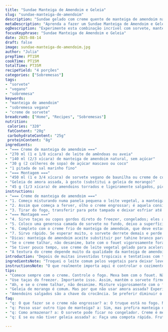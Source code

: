 ```yaml
---
title: "Sundae Manteiga de Amendoim e Geleia"
slug: "sundae-manteiga-de-amendoim"
description: "Sundae gelado com creme quente de manteiga de amendoim natural e geleia de morango assada. Reforçado por amendoins crocantes e textura cremosa da sobremesa, sem ovos, sem glúten e vegano. Uma mistura de sabores que explodem na boca, com tempo de preparo prático e toque artesanal. Ideal para quem curte criar sobremesas com ingredientes simples mas sabor complexo, fugindo do óbvio e resgatando uma textura aveludada, com equilíbrio entre doce e salgado. Textura, temperatura e contraste, tudo. Troquei ingredientes básicos para explorar novas sensações."
metaDescription: "Aprenda a fazer um Sundae Manteiga de Amendoim e Geleia que combina o quente e o frio em sabor."
ogDescription: "Experimente esta combinação incrível com sorvete, manteiga de amendoim e geleia assada."
focusKeyphrase: "Sundae Manteiga de Amendoim e Geleia"
date: 2025-08-14
draft: false
image: sundae-manteiga-de-amendoim.jpg
author: "Julia"
prepTime: PT15M
cookTime: PT15M
totalTime: PT35M
recipeYield: "4 porções"
categories: ["Sobremesas"]
tags:
- "sorvete"
- "vegano"
- "sobremesa"
keywords:
- "manteiga de amendoim"
- "sobremesa vegana"
- "creme de sorvete"
breadcrumb: ["Home", "Recipes", "Sobremesas"]
nutrition: 
 calories: "320"
 fatContent: "20g"
 carbohydrateContent: "25g"
 proteinContent: "8g"
ingredients:
- "=== Creme de manteiga de amendoim ==="
- "270 ml (1 e 1/8 xícara) de leite de amêndoas ou aveia"
- "140 ml (2/3 xícara) de manteiga de amendoim natural, sem açúcar"
- "30 g (2 colheres de sopa) de açúcar mascavo ou coco"
- "1 pitada de sal marinho fino"
- "=== Montagem ==="
- "450 ml (1 e 3/4 xícara) de sorvete vegano de baunilha ou creme de coco congelado"
- "Geleia de amora assada, à gosto (substitui a geleia de morango)"
- "45 g (1/3 xícara) de amendoins torrados e ligeiramente salgados, picados grosseiramente"
instructions:
- "=== Creme de manteiga de amendoim ==="
- "1. Começo misturando numa panela pequena o leite vegetal, a manteiga de amendoim e o açúcar mascavo. Sem parar de mexer, levando ao fogo médio para não queimar. O truque é controlar o calor e mexer vigorosamente com um fouet para não empelotar e para incorporar ar, ganhando uma textura mais leve sem bolhas grandes."
- "2. Assim que começa a ferver, olho o creme engrossar; é aquela consistência que cobre o dorso da colher. Depois, baixo para fogo baixo, continuo mexendo por uns 3 minutos, para dar cozimento no amendoim e tirar o gosto cru mas sem ressecar."
- "3. Tirar do fogo, transferir para pote tampado e deixar esfriar até temperatura ambiente. Guia: o creme fica denso, não líquido, a pele que forma por cima indica ponto certo. Depois, refrigero no mínimo 3 horas para firmar mais, pode até passar a noite."
- "=== Montagem ==="
- "4. Sirvo taças ou copos gordos direto do freezer, congelados; eles ajudam a manter o sorvete firme enquanto preparo."
- "5. Coloco uma generosa camada de sorvete no fundo, deixo a superfície sempre bombada, não plana. Por cima, espalho a geleia de amora que assei antes, com azedinho na medida para cortar o doce."
- "6. Completo com o creme frio de manteiga de amendoim, que deve estar espesso e cremoso, formando um contraste de temperaturas e densidades. Termino polvilhando os amendoins crocantes, pra dar crocância e sabor salgado, na medida certa."
- "7. Sirvo rápido. Se esperar muito, o sorvete derrete demais e perde a graça do jogo quente-frio."
- "Dicas: manteiga de amendoim aceite substituir por tahine branco para quem não gosta de amendoim puro; no lugar da geleia, experimente compota de frutas frescas reduzidas com uma pitada de pimenta rosa para um toque sofisticado e inesperado."
- "Se o creme talhar, não desanime, bate com o fouet vigorosamente fora do fogo até voltar a ligar."
- "Se tiver pouco tempo, use creme de leite vegetal gelado para acelerar o resfriamento."
- "A textura do creme depende muito da qualidade da manteiga de amendoim. Sem ingredientes misturados, natural, sem óleo extra é melhor para controlar cozimento e sabor."
introduction: "Depois de muitas investidas tropicais e tentativas com texturas diferentes, achei um equilíbrio entre cremoso e crocante que vale anotar. O sorvete gelado quase derretendo faz um duelo sutil com o creme quente da manteiga de amendoim. O açúcar mascavo no creme traz uma doçura lácteamente caramelada que bravo a textura mais rústica e real da manteiga natural. A geleia assada troca aquela sensação enjoativa por um toque ácido que refresca a boca. O resultado ficou um santo mix de sensações, que não cansam, mesmo com doses maiores. Montar com taças geladas é truque fundamental para manter a estrutura enquanto exige rapidez na finalização. Nem muito doce nem muito pesado, bate aquela nostalgia de infância com um twist de adulto."
ingredientsNote: "Troquei o leite comum pelos vegetais para deixar leve e digestivo, testei diferentes manteigas e o natural é quem deu melhor textura, evitando aquele creme gorduroso demais. O açúcar mascavo assume o papel da rafinada, sem dominar a manteiga, e para quem não quiser usar nenhum açúcar, experimente acrescentar um pouco de agave ou melado, mas vá com calma para não perder a liga. No lugar da geleia de morango, que fica muito doce e previsível, assar amora fresca com um toque de limão deixa o sabor equilibrado e um pouco mais sofisticado. Para crocância, amendoins salgados dão o contraste perfeito; pode levar castanhas se preferir sem alergia mas não funciona tão bem porque perdem o ponto do sal junto ao doce e cremoso. Prefira torrá-los em casa para tirar o gosto cru que nunca desaparece completamente da versão comprada."
instructionsNote: "O que realmente importa aqui é controlar o cozimento do creme; mexa sempre, o ponto é perceptível ao olho quando engrossa, formando uma película que aguenta a colher. Cuidado para não ferver demais e queimar, isso deixaria gosto amargo. O resfriamento ideal é lento; refrigerar rápido demais pode causar cristais de gelo e perder textura cremosa. O sorvete deve estar bem firme; taças frias ajudam a manter a temperatura e evitam derretimento. Para a montagem, faça com agilidade para conservar o jogo de temperatura. O creme de manteiga amendoim é o astro, ele deve estar frio, firme, porém fácil de espalhar para envolver o sorvete. O toque do crocante e da geleia assada fecha tudo. Se quiser incrementar, uma folha de hortelã lavada na hora joga frescor no conjunto. Também testei reduzir o leite para engrossar mais rápido, mas perde o equilíbrio, fica aquela sensação pesada. Seguir o ritmo dos ingredientes, tocar e ver com os olhos são meus melhores aliados."
tips:
- "Comece sempre com o creme. Controle o fogo. Mexa bem com o fouet. Não deixe empelotar. Fique de olho na textura. Se engrossar demais, pode adicionar um pouco mais de leite vegetal. O ideal é uma mistura que não fique pesada."
- "Use taças do freezer. Importante isso. Assim, mantém o sorvete firme. Se elas não estiverem bem geladas, a temperatura do sorvete vai cair rápido demais. O calor do creme quente precisa ser equilibrado, então prepare elas antes de tudo."
- "Ah, e se o creme talhar, não desanime. Misture vigorosamente com o fouet fora do fogo, ele pode voltar ao ponto. Pense em adicionar uma colherada de leite vegetal isso ajuda a dar um toque cremoso de novo."
- "Geleia de morango é comum. Mas por que não usar amora assada? Experimente. O azedinho corta a doçura. Pode também tentar compotas de frutas com um toque de pimenta rosa, inovação é tudo. E fica mais sofisticado."
- "Amendoins salgados são a chave da crocância. Se preferir diminuir o sal, use castanhas. Mas a crocância não vai ser igual. E lembre-se de torrar em casa, assim pega um sabor fresquinho que compensa."
faq:
- "q: O que fazer se o creme não engrossar? a: O truque está no fogo. Não comece muito alto. Mexa sempre. Se não está engrossando, é sinal que não está aquecendo o suficiente. Depois é só paciência."
- "q: Posso usar outro tipo de manteiga? a: Sim, mas prefira manteiga de amêndoas. Ou tahine, para quem não curte amendoim. Porém sabe, a textura vai mudar. Não espere a mesma cremosidade."
- "q: Como armazenar? a: O sorvete pode ficar no congelador. Creme é melhor na geladeira. Mas use potes hermeticamente fechados. Se deixar aberto, pode criar cristais de gelo. Não esqueça isso."
- "q: E se eu não tiver geleia assada? a: Faça uma compota rápida. Frutas frescas com açúcar. Adicione um pouco de limão. Assim já dá o azedinho. Evita a monotonia. É sempre uma boa saída."

---
```

